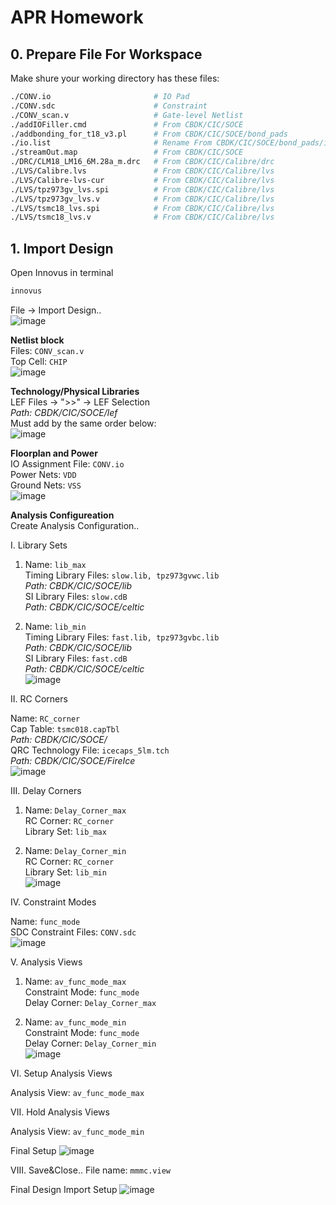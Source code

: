 # APR Homework

## 0. Prepare File For Workspace

Make shure your working directory has these files:

```bash
./CONV.io                       # IO Pad
./CONV.sdc                      # Constraint
./CONV_scan.v                   # Gate-level Netlist
./addIOFiller.cmd               # From CBDK/CIC/SOCE
./addbonding_for_t18_v3.pl      # From CBDK/CIC/SOCE/bond_pads
./io.list                       # Rename From CBDK/CIC/SOCE/bond_pads/io_t18.list
./streamOut.map                 # From CBDK/CIC/SOCE
./DRC/CLM18_LM16_6M.28a_m.drc   # From CBDK/CIC/Calibre/drc
./LVS/Calibre.lvs               # From CBDK/CIC/Calibre/lvs
./LVS/Calibre-lvs-cur           # From CBDK/CIC/Calibre/lvs
./LVS/tpz973gv_lvs.spi          # From CBDK/CIC/Calibre/lvs
./LVS/tpz973gv_lvs.v            # From CBDK/CIC/Calibre/lvs
./LVS/tsmc18_lvs.spi            # From CBDK/CIC/Calibre/lvs
./LVS/tsmc18_lvs.v              # From CBDK/CIC/Calibre/lvs
```

## 1. Import Design

Open Innovus in terminal

```bash
innovus
```

File -> Import Design..  
![image](https://github.com/freexd0m0329/Multimedia_Chip/blob/main/APR_HW/img/import.png?raw=true)

**Netlist block**  
Files: `CONV_scan.v`  
Top Cell: `CHIP`  
![image](https://github.com/freexd0m0329/Multimedia_Chip/blob/main/APR_HW/img/import_netlist.png?raw=true)

**Technology/Physical Libraries**  
LEF Files -> ">>" -> LEF Selection  
*Path: CBDK/CIC/SOCE/lef*  
Must add by the same order below:  
![image](https://github.com/freexd0m0329/Multimedia_Chip/blob/main/APR_HW/img/import_lef.png?raw=true)

**Floorplan and Power**  
IO Assignment File: `CONV.io`  
Power Nets: `VDD`  
Ground Nets: `VSS`  
![image](https://github.com/freexd0m0329/Multimedia_Chip/blob/main/APR_HW/img/import_fp_pg.png?raw=true)

**Analysis Configureation**  
Create Analysis Configuration..

I. Library Sets

1. Name: `lib_max`  
Timing Library Files: `slow.lib, tpz973gvwc.lib`  
*Path: CBDK/CIC/SOCE/lib*  
SI Library Files: `slow.cdB`  
*Path: CBDK/CIC/SOCE/celtic*  

2. Name: `lib_min`  
Timing Library Files: `fast.lib, tpz973gvbc.lib`  
*Path: CBDK/CIC/SOCE/lib*  
SI Library Files: `fast.cdB`  
*Path: CBDK/CIC/SOCE/celtic*  
![image](https://github.com/freexd0m0329/Multimedia_Chip/blob/main/APR_HW/img/import_mmmc_lib.png?raw=true)

II. RC Corners

Name: `RC_corner`  
Cap Table: `tsmc018.capTbl`  
*Path: CBDK/CIC/SOCE/*  
QRC Technology File: `icecaps_5lm.tch`  
*Path: CBDK/CIC/SOCE/FireIce*  
![image](https://github.com/freexd0m0329/Multimedia_Chip/blob/main/APR_HW/img/import_mmmc_RC.png?raw=true)

III. Delay Corners

1. Name: `Delay_Corner_max`  
RC Corner: `RC_corner`  
Library Set: `lib_max`  

2. Name: `Delay_Corner_min`  
RC Corner: `RC_corner`  
Library Set: `lib_min`  
![image](https://github.com/freexd0m0329/Multimedia_Chip/blob/main/APR_HW/img/import_mmmc_delay.png?raw=true)

IV. Constraint Modes

Name: `func_mode`  
SDC Constraint Files: `CONV.sdc`  
![image](https://github.com/freexd0m0329/Multimedia_Chip/blob/main/APR_HW/img/import_mmmc_constraint.png?raw=true)

V. Analysis Views

1. Name: `av_func_mode_max`  
Constraint Mode: `func_mode`  
Delay Corner: `Delay_Corner_max`  

2. Name: `av_func_mode_min`  
Constraint Mode: `func_mode`  
Delay Corner: `Delay_Corner_min`  
![image](https://github.com/freexd0m0329/Multimedia_Chip/blob/main/APR_HW/img/import_mmmc_av.png?raw=true)

VI. Setup Analysis Views

Analysis View: `av_func_mode_max`

VII. Hold Analysis Views

Analysis View: `av_func_mode_min`

Final Setup
![image](https://github.com/freexd0m0329/Multimedia_Chip/blob/main/APR_HW/img/import_mmmc.png?raw=true)

VIII. Save&Close..
File name: `mmmc.view`

Final Design Import Setup
![image](https://github.com/freexd0m0329/Multimedia_Chip/blob/main/APR_HW/img/import_final.png?raw=true)